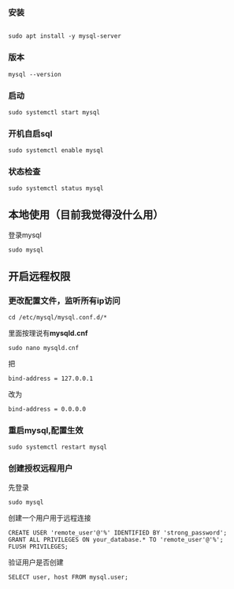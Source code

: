 ### 安装

```

sudo apt install -y mysql-server
```

### 版本
```
mysql --version
```

### 启动
```
sudo systemctl start mysql
```

### 开机自启sql
```
sudo systemctl enable mysql
```

### 状态检查
```
sudo systemctl status mysql
```
## 本地使用（目前我觉得没什么用）
登录mysql
```
sudo mysql
```


## 开启远程权限

### 更改配置文件，监听所有ip访问
```
cd /etc/mysql/mysql.conf.d/*
```
里面按理说有**mysqld.cnf**
```
sudo nano mysqld.cnf
```
把
```
bind-address = 127.0.0.1
```
改为
```
bind-address = 0.0.0.0
```
### 重启mysql,配置生效
```
sudo systemctl restart mysql
```

### 创建授权远程用户
先登录
```
sudo mysql
```
创建一个用户用于远程连接
```
CREATE USER 'remote_user'@'%' IDENTIFIED BY 'strong_password';
GRANT ALL PRIVILEGES ON your_database.* TO 'remote_user'@'%';
FLUSH PRIVILEGES;
```
验证用户是否创建
```
SELECT user, host FROM mysql.user;
```

